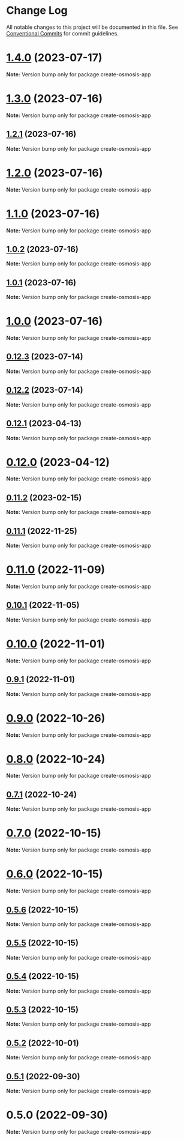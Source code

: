 # Change Log

All notable changes to this project will be documented in this file.
See [Conventional Commits](https://conventionalcommits.org) for commit guidelines.

# [1.4.0](https://github.com/cosmology-tech/create-cosmos-app/compare/create-osmosis-app@1.3.0...create-osmosis-app@1.4.0) (2023-07-17)

**Note:** Version bump only for package create-osmosis-app





# [1.3.0](https://github.com/cosmology-tech/create-cosmos-app/compare/create-osmosis-app@1.2.1...create-osmosis-app@1.3.0) (2023-07-16)

**Note:** Version bump only for package create-osmosis-app





## [1.2.1](https://github.com/cosmology-tech/create-cosmos-app/compare/create-osmosis-app@1.2.0...create-osmosis-app@1.2.1) (2023-07-16)

**Note:** Version bump only for package create-osmosis-app





# [1.2.0](https://github.com/cosmology-tech/create-cosmos-app/compare/create-osmosis-app@1.1.0...create-osmosis-app@1.2.0) (2023-07-16)

**Note:** Version bump only for package create-osmosis-app





# [1.1.0](https://github.com/cosmology-tech/create-cosmos-app/compare/create-osmosis-app@1.0.2...create-osmosis-app@1.1.0) (2023-07-16)

**Note:** Version bump only for package create-osmosis-app





## [1.0.2](https://github.com/cosmology-tech/create-cosmos-app/compare/create-osmosis-app@1.0.1...create-osmosis-app@1.0.2) (2023-07-16)

**Note:** Version bump only for package create-osmosis-app





## [1.0.1](https://github.com/cosmology-tech/create-cosmos-app/compare/create-osmosis-app@1.0.0...create-osmosis-app@1.0.1) (2023-07-16)

**Note:** Version bump only for package create-osmosis-app





# [1.0.0](https://github.com/cosmology-tech/create-cosmos-app/compare/create-osmosis-app@0.12.3...create-osmosis-app@1.0.0) (2023-07-16)

**Note:** Version bump only for package create-osmosis-app





## [0.12.3](https://github.com/cosmology-tech/create-cosmos-app/compare/create-osmosis-app@0.12.2...create-osmosis-app@0.12.3) (2023-07-14)

**Note:** Version bump only for package create-osmosis-app





## [0.12.2](https://github.com/cosmology-tech/create-cosmos-app/compare/create-osmosis-app@0.12.1...create-osmosis-app@0.12.2) (2023-07-14)

**Note:** Version bump only for package create-osmosis-app





## [0.12.1](https://github.com/cosmology-tech/create-cosmos-app/compare/create-osmosis-app@0.12.0...create-osmosis-app@0.12.1) (2023-04-13)

**Note:** Version bump only for package create-osmosis-app





# [0.12.0](https://github.com/cosmology-tech/create-cosmos-app/compare/create-osmosis-app@0.11.2...create-osmosis-app@0.12.0) (2023-04-12)

**Note:** Version bump only for package create-osmosis-app





## [0.11.2](https://github.com/cosmology-tech/create-cosmos-app/compare/create-osmosis-app@0.11.1...create-osmosis-app@0.11.2) (2023-02-15)

**Note:** Version bump only for package create-osmosis-app





## [0.11.1](https://github.com/cosmology-tech/create-cosmos-app/compare/create-osmosis-app@0.11.0...create-osmosis-app@0.11.1) (2022-11-25)

**Note:** Version bump only for package create-osmosis-app





# [0.11.0](https://github.com/cosmology-tech/create-cosmos-app/compare/create-osmosis-app@0.10.1...create-osmosis-app@0.11.0) (2022-11-09)

**Note:** Version bump only for package create-osmosis-app





## [0.10.1](https://github.com/cosmology-tech/create-cosmos-app/compare/create-osmosis-app@0.10.0...create-osmosis-app@0.10.1) (2022-11-05)

**Note:** Version bump only for package create-osmosis-app





# [0.10.0](https://github.com/cosmology-tech/create-cosmos-app/compare/create-osmosis-app@0.9.1...create-osmosis-app@0.10.0) (2022-11-01)

**Note:** Version bump only for package create-osmosis-app





## [0.9.1](https://github.com/cosmology-tech/create-cosmos-app/compare/create-osmosis-app@0.9.0...create-osmosis-app@0.9.1) (2022-11-01)

**Note:** Version bump only for package create-osmosis-app





# [0.9.0](https://github.com/cosmology-tech/create-cosmos-app/compare/create-osmosis-app@0.8.0...create-osmosis-app@0.9.0) (2022-10-26)

**Note:** Version bump only for package create-osmosis-app





# [0.8.0](https://github.com/cosmology-tech/create-cosmos-app/compare/create-osmosis-app@0.7.1...create-osmosis-app@0.8.0) (2022-10-24)

**Note:** Version bump only for package create-osmosis-app





## [0.7.1](https://github.com/cosmology-tech/create-cosmos-app/compare/create-osmosis-app@0.7.0...create-osmosis-app@0.7.1) (2022-10-24)

**Note:** Version bump only for package create-osmosis-app





# [0.7.0](https://github.com/cosmology-tech/create-cosmos-app/compare/create-osmosis-app@0.6.0...create-osmosis-app@0.7.0) (2022-10-15)

**Note:** Version bump only for package create-osmosis-app





# [0.6.0](https://github.com/cosmology-tech/create-cosmos-app/compare/create-osmosis-app@0.5.6...create-osmosis-app@0.6.0) (2022-10-15)

**Note:** Version bump only for package create-osmosis-app





## [0.5.6](https://github.com/cosmology-tech/create-cosmos-app/compare/create-osmosis-app@0.5.5...create-osmosis-app@0.5.6) (2022-10-15)

**Note:** Version bump only for package create-osmosis-app





## [0.5.5](https://github.com/cosmology-tech/create-cosmos-app/compare/create-osmosis-app@0.5.4...create-osmosis-app@0.5.5) (2022-10-15)

**Note:** Version bump only for package create-osmosis-app





## [0.5.4](https://github.com/cosmology-tech/create-cosmos-app/compare/create-osmosis-app@0.5.3...create-osmosis-app@0.5.4) (2022-10-15)

**Note:** Version bump only for package create-osmosis-app





## [0.5.3](https://github.com/cosmology-tech/create-cosmos-app/compare/create-osmosis-app@0.5.2...create-osmosis-app@0.5.3) (2022-10-15)

**Note:** Version bump only for package create-osmosis-app





## [0.5.2](https://github.com/cosmology-tech/create-cosmos-app/compare/create-osmosis-app@0.5.1...create-osmosis-app@0.5.2) (2022-10-01)

**Note:** Version bump only for package create-osmosis-app





## [0.5.1](https://github.com/cosmology-tech/create-cosmos-app/compare/create-osmosis-app@0.5.0...create-osmosis-app@0.5.1) (2022-09-30)

**Note:** Version bump only for package create-osmosis-app





# 0.5.0 (2022-09-30)

**Note:** Version bump only for package create-osmosis-app
